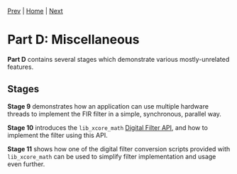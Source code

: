 
[Prev](stage8.md) | [Home](intro.md) | [Next](stage9.md)



# Part D: Miscellaneous

**Part D** contains several stages which demonstrate various mostly-unrelated
features.

## Stages

**Stage 9** demonstrates how an application can use multiple hardware threads to implement the FIR filter in a simple, synchronous, parallel way.

**Stage 10** introduces the `lib_xcore_math` [Digital Filter API](TODO), and how to implement the filter using this API.

**Stage 11** shows how one of the digital filter conversion scripts provided with `lib_xcore_math` can be used to simplify filter implementation and usage even further.